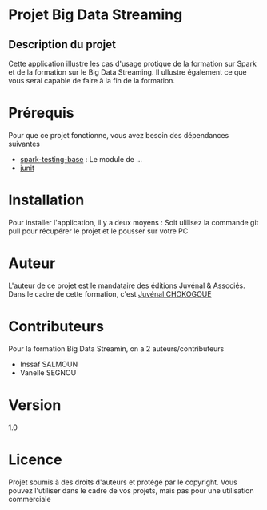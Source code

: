 # Projet Big Data Streaming
## Description du projet
  Cette application illustre les cas d'usage protique de la formation sur Spark et de la formation sur le Big Data Streaming.
Il ullustre également ce que vous serai capable de faire à la fin de la formation.

# Prérequis
Pour que ce projet fonctionne, vous avez besoin des dépendances suivantes 
* [spark-testing-base](https://mvnrepository.com/artifact/com.holdenkarau/spark-testing-base) : Le module de ...
* [junit](https://mvnrepository.com/artifact/junit/junit)

# Installation
Pour installer l'application, il y a deux moyens : 
Soit ulilisez la commande git pull pour récupérer le projet et le pousser sur votre PC

# Auteur
L'auteur de ce projet est le mandataire des éditions Juvénal & Associés.
Dans le cadre de cette formation, c'est [Juvénal CHOKOGOUE](https://github.com/juvenaljvc)

# Contributeurs
Pour la formation Big Data Streamin, on a 2 auteurs/contributeurs
* Inssaf SALMOUN
* Vanelle SEGNOU


# Version
1.0

# Licence
Projet soumis à des droits d'auteurs et protégé par le copyright.
Vous pouvez l'utiliser dans le cadre de vos projets, mais pas pour une utilisation commerciale

